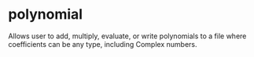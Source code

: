 polynomial
==========

Allows user to add, multiply, evaluate, or write polynomials to a file where coefficients can be any type, including Complex numbers.
